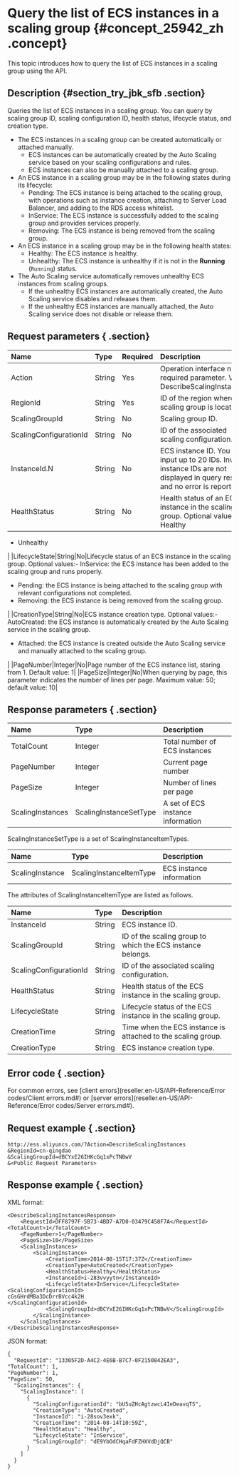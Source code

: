 # Query the list of ECS instances in a scaling group {#concept_25942_zh .concept}

This topic introduces how to query the list of ECS instances in a scaling group using the API.

## Description {#section_try_jbk_sfb .section}

Queries the list of ECS instances in a scaling group. You can query by scaling group ID, scaling configuration ID, health status, lifecycle status, and creation type.

-   The ECS instances in a scaling group can be created automatically or attached manually.
    -   ECS instances can be automatically created by the Auto Scaling service based on your scaling configurations and rules.
    -   ECS instances can also be manually attached to a scaling group.
-   An ECS instance in a scaling group may be in the following states during its lifecycle:
    -   Pending: The ECS instance is being attached to the scaling group, with operations such as instance creation, attaching to Server Load Balancer, and adding to the RDS access whitelist.
    -   InService: The ECS instance is successfully added to the scaling group and provides services properly.
    -   Removing: The ECS instance is being removed from the scaling group.
-   An ECS instance in a scaling group may be in the following health states:
    -   Healthy: The ECS instance is healthy.
    -   Unhealthy: The ECS instance is unhealthy if it is not in the **Running** \(`Running`\) status.
-   The Auto Scaling service automatically removes unhealthy ECS instances from scaling groups.
    -   If the unhealthy ECS instances are automatically created, the Auto Scaling service disables and releases them.
    -   If the unhealthy ECS instances are manually attached, the Auto Scaling service does not disable or release them.

## Request parameters { .section}

|Name|Type|Required|Description|
|:---|:---|:-------|:----------|
|Action|String|Yes|Operation interface name, required parameter. Value: DescribeScalingInstances.|
|RegionId|String|Yes|ID of the region where the scaling group is located.|
|ScalingGroupId|String|No|Scaling group ID.|
|ScalingConfigurationId|String|No|ID of the associated scaling configuration.|
|InstanceId.N|String|No|ECS instance ID. You can input up to 20 IDs. Invalid instance IDs are not displayed in query results, and no error is reported.|
|HealthStatus|String|No|Health status of an ECS instance in the scaling group. Optional values:-   Healthy
-   Unhealthy

|
|LifecycleState|String|No|Lifecycle status of an ECS instance in the scaling group. Optional values:-   InService: the ECS instance has been added to the scaling group and runs properly.
-   Pending: the ECS instance is being attached to the scaling group with relevant configurations not completed.
-   Removing: the ECS instance is being removed from the scaling group.

|
|CreationType|String|No|ECS instance creation type. Optional values:-   AutoCreated: the ECS instance is automatically created by the Auto Scaling service in the scaling group.
-   Attached: the ECS instance is created outside the Auto Scaling service and manually attached to the scaling group.

|
|PageNumber|Integer|No|Page number of the ECS instance list, staring from 1. Default value: 1|
|PageSize|Integer|No|When querying by page, this parameter indicates the number of lines per page. Maximum value: 50; default value: 10|

## Response parameters { .section}

|Name|Type|Description|
|:---|:---|:----------|
|TotalCount|Integer|Total number of ECS instances|
|PageNumber|Integer|Current page number|
|PageSize|Integer|Number of lines per page|
|ScalingInstances|ScalingInstanceSetType|A set of ECS instance information|

ScalingInstanceSetType is a set of ScalingInstanceItemTypes.

|Name|Type|Description|
|:---|:---|:----------|
|ScalingInstance|ScalingInstanceItemType|ECS instance information|

The attributes of ScalingInstanceItemType are listed as follows.

|Name|Type|Description|
|:---|:---|:----------|
|InstanceId|String|ECS instance ID.|
|ScalingGroupId|String|ID of the scaling group to which the ECS instance belongs.|
|ScalingConfigurationId|String|ID of the associated scaling configuration.|
|HealthStatus|String|Health status of the ECS instance in the scaling group.|
|LifecycleState|String|Lifecycle status of the ECS instance in the scaling group.|
|CreationTime|String|Time when the ECS instance is attached to the scaling group.|
|CreationType|String|ECS instance creation type.|

## Error code { .section}

For common errors, see [client errors](reseller.en-US/API-Reference/Error codes/Client errors.md#) or [server errors](reseller.en-US/API-Reference/Error codes/Server errors.md#).

## Request example { .section}

```
http://ess.aliyuncs.com/?Action=DescribeScalingInstances 
&RegionId=cn-qingdao
&ScalingGroupId=dBCYxE26IHKcGq1xPcTNBwV
&<Public Request Parameters>
```

## Response example { .section}

XML format:

```
<DescribeScalingInstancesResponse>
    <RequestId>DFF8797F-5B73-4BD7-A7D0-03479C458F7A</RequestId>
<TotalCount>1</TotalCount>
    <PageNumber>1</PageNumber>
    <PageSize>10</PageSize>
    <ScalingInstances>
        <ScalingInstance>
            <CreationTime>2014-08-15T17:37Z</CreationTime>
            <CreationType>AutoCreated</CreationType>
            <HealthStatus>Healthy</HealthStatus>
            <InstanceId>i-283vvyytn</InstanceId>
            <LifecycleState>InService</LifecycleState>         <ScalingConfigurationId>
cGsGHrdMBa3DcDrrBVcc4k2H
</ScalingConfigurationId>
            <ScalingGroupId>dBCYxE26IHKcGq1xPcTNBwV</ScalingGroupId>
        </ScalingInstance>
    </ScalingInstances>
</DescribeScalingInstancesResponse>
```

JSON format:

```
{
  "RequestId": "13305F2D-A4C2-4E6B-B7C7-0F2150842EA3",
"TotalCount": 1,
"PageNumber": 1,
"PageSize": 50,
  "ScalingInstances": {
    "ScalingInstance": [
      {
        "ScalingConfigurationId": "bU5uZHcAgtzwcL4IeDeavqTS",
        "CreationType": "AutoCreated",
        "InstanceId": "i-28sov3exk",
        "CreationTime": "2014-08-14T10:59Z",
        "HealthStatus": "Healthy",
        "LifecycleState": "InService",
        "ScalingGroupId": "dE9YbOdCHqaFdFZHXVdDjQCB"
      }
    ]
  }
}
```

